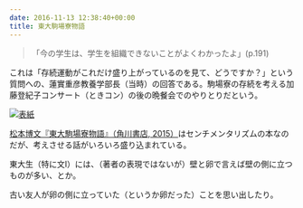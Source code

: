 ```yaml
---
date: 2016-11-13 12:38:40+00:00
title: 東大駒場寮物語
---
```


>「今の学生は、学生を組織できないことがよくわかったよ」(p.191)

これは「存続運動がこれだけ盛り上がっているのを見て、どうですか？」という質問への、蓮實重彦教養学部長（当時）の回答である。駒場寮の存続を考える加藤登紀子コンサート（ときコン）の後の晩餐会でのやりとりだという。

[![表紙](https://images-fe.ssl-images-amazon.com/images/P/4041032776.09.jpg)](http://www.amazon.co.jp/dp/4041032776?tag=inquisitor-22)

[松本博文『東大駒場寮物語』（角川書店, 2015）](http://www.amazon.co.jp/dp/4041032776?tag=inquisitor-22)はセンチメンタリズムの本なのだが、考えさせる話がいろいろ盛り込まれている。

東大生（特に文I）には、（著者の表現ではないが）壁と卵で言えば壁の側に立つものが多い、とか。

古い友人が卵の側に立っていた（というか卵だった）ことを思い出したり。
